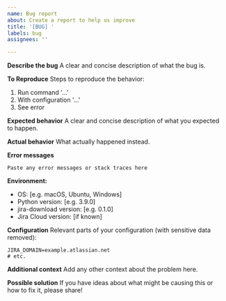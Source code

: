 ```yaml
---
name: Bug report
about: Create a report to help us improve
title: '[BUG] '
labels: bug
assignees: ''

---
```


**Describe the bug**
A clear and concise description of what the bug is.

**To Reproduce**
Steps to reproduce the behavior:
1. Run command '...'
2. With configuration '...'
3. See error

**Expected behavior**
A clear and concise description of what you expected to happen.

**Actual behavior**
What actually happened instead.

**Error messages**
```
Paste any error messages or stack traces here
```

**Environment:**
 - OS: [e.g. macOS, Ubuntu, Windows]
 - Python version: [e.g. 3.9.0]
 - jira-download version: [e.g. 0.1.0]
 - Jira Cloud version: [if known]

**Configuration**
Relevant parts of your configuration (with sensitive data removed):
```
JIRA_DOMAIN=example.atlassian.net
# etc.
```

**Additional context**
Add any other context about the problem here.

**Possible solution**
If you have ideas about what might be causing this or how to fix it, please share!
